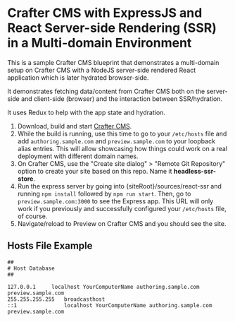 # Crafter CMS with ExpressJS and React Server-side Rendering (SSR) in a Multi-domain Environment

This is a sample Crafter CMS blueprint that demonstrates a multi-domain setup on Crafter CMS with a NodeJS server-side rendered React application which is later hydrated browser-side.

It demonstrates fetching data/content from Crafter CMS both on the server-side and client-side (browser) and the interaction between SSR/hydration.

It uses Redux to help with the app state and hydration. 

1. Download, build and start [Crafter CMS](https://github.com/craftercms/craftercms).
2. While the build is running, use this time to go to your `/etc/hosts` file and add `authoring.sample.com` and `preview.sample.com` to your loopback alias entries. This will allow showcasing how things could work on a real deployment with different domain names.
3. On Crafter CMS, use the "Create site dialog" > "Remote Git Repository" option to create your site based on this repo. Name it **headless-ssr-store**.
4. Run the express server by going into {siteRoot}/sources/react-ssr and running `npm install` followed by `npm run start`. Then, go to `preview.sample.com:3000` to see the Express app. This URL will only work if you previously and successfully configured your `/etc/hosts` file, of course.
5. Navigate/reload to Preview on Crafter CMS and you should see the site.


## Hosts File Example

```
##
# Host Database
##

127.0.0.1	  localhost YourComputerName authoring.sample.com preview.sample.com
255.255.255.255   broadcasthost
::1               localhost YourComputerName authoring.sample.com preview.sample.com
```